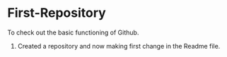 # First-Repository
To check out the basic functioning of Github.

1. Created a repository and now making first change in the Readme file. 
